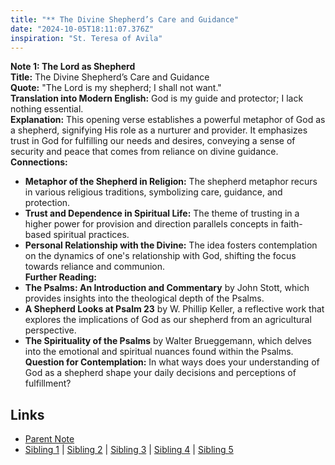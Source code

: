```yaml
---
title: "** The Divine Shepherd’s Care and Guidance"
date: "2024-10-05T18:11:07.376Z"
inspiration: "St. Teresa of Avila"
---
```


  
**Note 1: The Lord as Shepherd**  
**Title:** The Divine Shepherd’s Care and Guidance  
**Quote:** "The Lord is my shepherd; I shall not want."  
**Translation into Modern English:** God is my guide and protector; I lack nothing essential.  
**Explanation:** This opening verse establishes a powerful metaphor of God as a shepherd, signifying His role as a nurturer and provider. It emphasizes trust in God for fulfilling our needs and desires, conveying a sense of security and peace that comes from reliance on divine guidance.  
**Connections:**  
- **Metaphor of the Shepherd in Religion:** The shepherd metaphor recurs in various religious traditions, symbolizing care, guidance, and protection.  
- **Trust and Dependence in Spiritual Life:** The theme of trusting in a higher power for provision and direction parallels concepts in faith-based spiritual practices.  
- **Personal Relationship with the Divine:** The idea fosters contemplation on the dynamics of one's relationship with God, shifting the focus towards reliance and communion.  
**Further Reading:**  
- **The Psalms: An Introduction and Commentary** by John Stott, which provides insights into the theological depth of the Psalms.  
- **A Shepherd Looks at Psalm 23** by W. Phillip Keller, a reflective work that explores the implications of God as our shepherd from an agricultural perspective.  
- **The Spirituality of the Psalms** by Walter Brueggemann, which delves into the emotional and spiritual nuances found within the Psalms.  
**Question for Contemplation:** In what ways does your understanding of God as a shepherd shape your daily decisions and perceptions of fulfillment?  


## Links

- [Parent Note](/parent-note.md)
- [Sibling 1](/zettel1.md) | [Sibling 2](/zettel2.md) | [Sibling 3](/zettel3.md) | [Sibling 4](/zettel4.md) | [Sibling 5](/zettel5.md)
